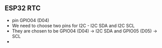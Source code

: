 ## ESP32 RTC

- pin GPIO04 (D04)
- We need to choose two pins for I2C - I2C SDA and I2C SCL
- They are chosen to be GPIO04 (D04) -> I2C SDA and GPIO05 (D05) -> SCL
- 
